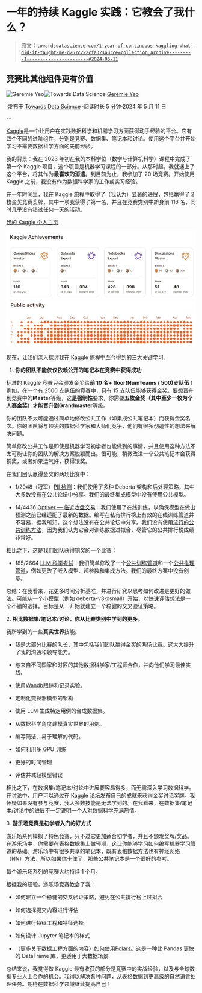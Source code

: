 # 一年的持续 Kaggle 实践：它教会了我什么？

> 原文：[`towardsdatascience.com/1-year-of-continuous-kaggling-what-did-it-taught-me-d267c222cfa3?source=collection_archive---------1-----------------------#2024-05-11`](https://towardsdatascience.com/1-year-of-continuous-kaggling-what-did-it-taught-me-d267c222cfa3?source=collection_archive---------1-----------------------#2024-05-11)

## 竞赛比其他组件更有价值

[](https://medium.com/@geremieyeo?source=post_page---byline--d267c222cfa3--------------------------------)![Geremie Yeo](https://medium.com/@geremieyeo?source=post_page---byline--d267c222cfa3--------------------------------)[](https://towardsdatascience.com/?source=post_page---byline--d267c222cfa3--------------------------------)![Towards Data Science](https://towardsdatascience.com/?source=post_page---byline--d267c222cfa3--------------------------------) [Geremie Yeo](https://medium.com/@geremieyeo?source=post_page---byline--d267c222cfa3--------------------------------)

·发布于 [Towards Data Science](https://towardsdatascience.com/?source=post_page---byline--d267c222cfa3--------------------------------) ·阅读时长 5 分钟·2024 年 5 月 11 日

--

[Kaggle](https://www.kaggle.com/)是一个让用户在实践数据科学和机器学习方面获得动手经验的平台。它有四个不同的进阶组件，分别是竞赛、数据集、笔记本和讨论。使用这个平台并开始学习不需要数据科学方面的先前经验。

我的背景：我在 2023 年初在我的本科学位（数学与计算机科学）课程中完成了第一个 Kaggle 项目，这个项目是机器学习课程的一部分。从那时起，我就迷上了这个平台，将其作为**最喜欢的消遣**。到目前为止，我参加了 20 场竞赛。开始使用 Kaggle 之前，我没有作为数据科学家的工作或实习经验。

在一年时间里，我在 Kaggle 旅程中取得了（我认为）显著的进展，包括赢得了 2 枚金奖竞赛奖牌，其中一项我获得了第一名，并且在竞赛类别中跻身前 116 名，同时几乎没有错过任何一天的活动。

[我的 Kaggle 个人主页](https://www.kaggle.com/yeoyunsianggeremie)

![](img/e919c5318c1a0d336047ed28f21b0232.png)![](img/6d05e765021b51e73713d913d93bc87c.png)

现在，让我们深入探讨我在 Kaggle 旅程中至今得到的三大关键学习。

1.  **你的团队不能仅仅依赖公开的笔记本在竞赛中获得成功**

标准的 Kaggle 竞赛只会颁发金奖给**前 10 名+ floor(NumTeams / 500)支队伍**！例如，在一个有 2500 支队伍的竞赛中，只有 15 支队伍能够获得金奖。要想晋升到竞赛中的**Master**等级，这**是强制性**要求，你需要**五枚金奖（其中至少一枚为个人赛金奖）**才能晋升到**Grandmaster**等级。

你的团队不太可能通过简单地修改公共工作（如集成公共笔记本）而获得金奖名次。你的团队将与顶尖的数据科学家和大师们竞争，他们有很多创造性的想法来解决问题。

简单修改公共工作是即使是机器学习初学者也能做到的事情，并且使用这种方法不太可能让你的团队的解决方案脱颖而出。很可能，稍微改进一个公共笔记本会获得铜奖，或者如果运气好，获得银奖。

在我们团队赢得金奖的两场比赛中：

+   1/2048（冠军）[PII 检测](https://www.kaggle.com/competitions/pii-detection-removal-from-educational-data/overview)：我们使用了多种 Deberta 架构和后处理策略，其中大多数没有在公共论坛中分享。我们的最终集成模型中没有使用公共模型。

+   14/4436 [Optiver — 临近收盘交易](https://www.kaggle.com/competitions/optiver-trading-at-the-close/overview)：我们使用了在线训练，以确保模型在做出预测之前已经适配了最新的数据。编写在私有排行榜上有效的在线训练管道并不容易，据我所知，这个想法没有在公共论坛中分享。我们没有使用[流行的公共训练方法](https://www.kaggle.com/code/verracodeguacas/fold-cv)，因为我们认为它会对训练数据过拟合，尽管它的公共排行榜成绩非常好。

相比之下，这是我们团队获得铜奖的一个比赛：

+   185/2664 [LLM 科学考试](https://www.kaggle.com/competitions/kaggle-llm-science-exam)：我们简单修改了一个[公共训练管道](https://www.kaggle.com/code/cdeotte/how-to-train-open-book-model-part-1)和一个[公共推理管道](https://www.kaggle.com/code/mbanaei/86-2-with-only-270k-articles)，例如更改了嵌入模型、超参数和集成方法。我们的最终方案中没有创意。

总结：在我看来，花更多时间分析基准，并进行研究以思考如何改进是更好的做法。可能从一个小模型（例如 deberta-v3-xsmall）开始，以快速评估想法是一个不错的选择。目标是从一开始就建立一个稳健的交叉验证策略。

2\. **相比数据集/笔记本/讨论，你从比赛类别中学到的更多。**

我所学到的一些**真实世界**技能。

+   我是大部分比赛的队长，其中包括我们团队赢得金奖的两场比赛。这大大提升了我的沟通和领导能力。

+   与来自不同国家和时区的其他数据科学家/工程师合作，并向他们学习最佳实践。

+   使用[Wandb](https://wandb.ai/site)跟踪和记录实验。

+   定制化变换器模型的架构

+   使用 LLM 生成特定用例的合成数据集。

+   从数据科学角度建模真实世界的用例。

+   编写简洁、易于理解的代码。

+   如何利用多 GPU 训练

+   更好的时间管理

+   评估并减轻模型错误

相比之下，在数据集/笔记本/讨论中进展要容易得多，而无需深入学习数据科学。在讨论中，用户可以通过在 Kaggle 论坛发布自己的成就来获得金奖讨论奖牌。我怀疑如果没有参与竞赛，我大多数技能是无法学到的。在我看来，在数据集/笔记本/讨论中的进展不一定说明一个人对数据科学充满热情。

3\. **游乐场竞赛是初学者入门的好方式**

游乐场系列模拟了特色竞赛，只不过它更加适合初学者，并且不颁发奖牌/奖品。在游乐场中，你需要在表格数据集上做预测，这让你能够学习如何编写机器学习管道的基础。游乐场中有很多共享的笔记本，既有表格数据方法也有神经网络（NN）方法，所以如果你卡住了，那些公共笔记本是一个很好的参考。

每个游乐场系列的竞赛大约持续 1 个月。

根据我的经验，游乐场竞赛教会了我：

+   如何建立一个稳健的交叉验证策略，避免在公共排行榜上过拟合

+   如何选择提交内容进行评估

+   如何进行特征工程和特征选择

+   如何设计 Jupyter 笔记本的样式

+   （更多关于数据工程方面的内容）如何使用[Polars](https://pola.rs/)。这是一种比 Pandas 更快的 DataFrame 库，更适用于大数据场景

总结来说，我觉得做 Kaggle 最有收获的部分是竞赛中的实战经验，以及与全球数据专业人士合作的机会。我得以解决各种问题，从表格数据到更高级的自然语言处理任务。期待在数据科学领域继续提高自己！
